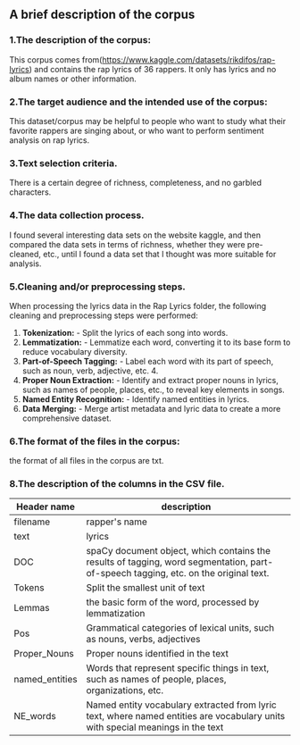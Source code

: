 ## A brief description of the corpus

### 1.The description of the corpus:
This corpus comes from(https://www.kaggle.com/datasets/rikdifos/rap-lyrics) and contains the rap lyrics of 36 rappers. It only has lyrics and no album names or other information.

### 2.The target audience and the intended use of the corpus:
This dataset/corpus may be helpful to people who want to study what their favorite rappers are singing about, or who want to perform sentiment analysis on rap lyrics.


### 3.Text selection criteria.
There is a certain degree of richness, completeness, and no garbled characters.


### 4.The data collection process.
I found several interesting data sets on the website kaggle, and then compared the data sets in terms of richness, whether they were pre-cleaned, etc., until I found a data set that I thought was more suitable for analysis.


### 5.Cleaning and/or preprocessing steps.
When processing the lyrics data in the Rap Lyrics folder, the following cleaning and preprocessing steps were performed:  
1. **Tokenization:** - Split the lyrics of each song into words.
2. **Lemmatization:** - Lemmatize each word, converting it to its base form to reduce vocabulary diversity.
3. **Part-of-Speech Tagging:** - Label each word with its part of speech, such as noun, verb, adjective, etc. 4.
4. **Proper Noun Extraction:** - Identify and extract proper nouns in lyrics, such as names of people, places, etc., to reveal key elements in songs. 
5. **Named Entity Recognition:** - Identify named entities in lyrics.
6. **Data Merging:** - Merge artist metadata and lyric data to create a more comprehensive dataset.


### 6.The format of the files in the corpus:
the format of all files in the corpus are txt.

### 8.The description of the columns in the CSV file.
|  Header name | description |
| ------------- | ------------- |
| filename  | rapper's name |
| text | lyrics |
| DOC | spaCy document object, which contains the results of tagging, word segmentation, part-of-speech tagging, etc. on the original text. |
| Tokens | Split the smallest unit of text |
| Lemmas | the basic form of the word, processed by lemmatization |
| Pos| Grammatical categories of lexical units, such as nouns, verbs, adjectives|
| Proper_Nouns | Proper nouns identified in the text|
| named_entities | Words that represent specific things in text, such as names of people, places, organizations, etc.|
| NE_words | Named entity vocabulary extracted from lyric text, where named entities are vocabulary units with special meanings in the text|


